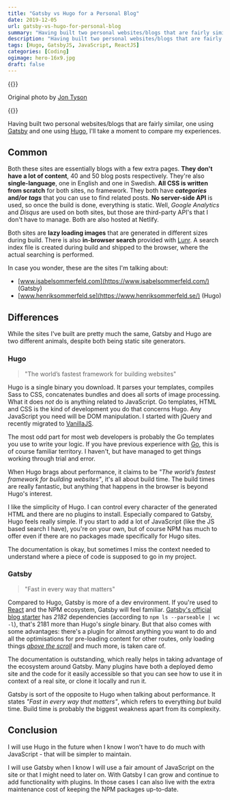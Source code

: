 ```yaml
---
title: "Gatsby vs Hugo for a Personal Blog"
date: 2019-12-05
url: gatsby-vs-hugo-for-personal-blog
summary: "Having built two personal websites/blogs that are fairly similar, one using Gatsby and one using Hugo, I’ll take a moment to compare my experiences. All CSS is written from scratch for both sites, no framework. They both have categories and tags that you can use to find related posts. No server-side API is used, so once the build is done, everything is static. Well, I use Google Analytics and Disqus on both sites, but those are third-party API's that I don't have to manage."
description: "Having built two personal websites/blogs that are fairly similar, one using Gatsby and one using Hugo, I'll take a moment to compare my experiences."
tags: [Hugo, GatsbyJS, JavaScript, ReactJS]
categories: [Coding]
ogimage: hero-16x9.jpg
draft: false
---
```


{{<post-image image="hero-16x9.jpg" alt="Looking down on feet and two arrows painted on the ground, one left and one right.">}}
<p>Original photo by <a href="https://unsplash.com/@jontyson">Jon Tyson</a></p>
{{</post-image>}}

Having built two personal websites/blogs that are fairly similar, one using [Gatsby][1] and one using [Hugo][2], I'll take a moment to compare my experiences.

## Common

Both these sites are essentially blogs with a few extra pages. **They don't have a lot of content**, 40 and 50 blog posts respectively. They're also **single-language**, one in English and one in Swedish. **All CSS is written from scratch** for both sites, no framework. They both have **_categories_ and/or _tags_** that you can use to find related posts. **No server-side API** is used, so once the build is done, everything is static. Well, _Google Analytics_ and _Disqus_ are used on both sites, but those are third-party API's that I don't have to manage. Both are also hosted at Netlify.

Both sites are **lazy loading images** that are generated in different sizes during build. There is also **in-browser search** provided with [Lunr][3]. A search index file is created during build and shipped to the browser, where the actual searching is performed. 

In case you wonder, these are the sites I'm talking about:

* [www.isabelsommerfeld.com](https://www.isabelsommerfeld.com/) (Gatsby)
* [www.henriksommerfeld.se](https://www.henriksommerfeld.se/) (Hugo)

## Differences

While the sites I've built are pretty much the same, Gatsby and Hugo are two different animals, despite both being static site generators.

### Hugo

> "The world’s fastest framework for building websites"

Hugo is a single binary you download. It parses your templates, compiles Sass to CSS, concatenates bundles and does all sorts of image processing. What it does _not_ do is anything related to JavaScript. Go templates, HTML and CSS is the kind of development you do that concerns Hugo. Any JavaScript you need will be DOM manipulation. I started with jQuery and recently migrated to [VanillaJS][9].

The most odd part for most web developers is probably the Go templates you use to write your logic. If you have previous experience with [Go][7], this is of course familiar territory. I haven't, but have managed to get things working through trial and error. 

When Hugo brags about performance, it claims to be _"The world’s fastest framework for building websites"_, it's all about build time. The build times are really fantastic, but anything that happens in the browser is beyond Hugo's interest. 

I like the simplicity of Hugo. I can control every character of the generated HTML and there are no plugins to install. Especially compared to Gatsby, Hugo feels really simple. If you start to add a lot of JavaScript (like the JS based search I have), you're on your own, but of course NPM has much to offer even if there are no packages made specifically for Hugo sites.

The documentation is okay, but sometimes I miss the context needed to understand where a piece of code is supposed to go in my project.

### Gatsby

> "Fast in every way that matters"

Compared to Hugo, Gatsby is more of a dev environment. If you're used to [React][8] and the NPM ecosystem, Gatsby will feel familiar. [Gatsby's official blog starter][5] has _2182_ dependencies (according to `npm ls --parseable | wc -l`), that's 2181 more than Hugo's _single_ binary. But that also comes with some advantages: there's a plugin for almost anything you want to do and all the optimisations for pre-loading content for other routes, only loading things [_above the scroll_][6] and much more, is taken care of.

The documentation is outstanding, which really helps in taking advantage of the ecosystem around Gatsby. Many plugins have both a deployed demo site and the code for it easily accessible so that you can see how to use it in context of a real site, or clone it locally and run it.

Gatsby is sort of the opposite to Hugo when talking about performance. It states _"Fast in every way that matters"_, which refers to everything _but_ build time. Build time is probably the biggest weakness apart from its complexity. 

## Conclusion

I will use Hugo in the future when I know I won't have to do much with JavaScript - that will be simpler to maintain.

I will use Gatsby when I know I will use a fair amount of JavaScript on the site or that I might need to later on. With Gatsby I can grow and continue to add functionality with plugins. In those cases I can also live with the extra maintenance cost of keeping the NPM packages up-to-date.


[1]: https://www.gatsbyjs.org/
[2]: https://gohugo.io/
[3]: https://lunrjs.com/
[4]: https://gohugo.io/documentation/
[5]: https://github.com/gatsbyjs/gatsby-starter-blog
[6]: https://www.urbandictionary.com/define.php?term=above%20the%20scroll
[7]: https://golang.org/
[8]: https://reactjs.org/
[9]: https://stackoverflow.com/questions/20435653/what-is-vanillajs
